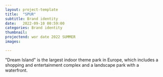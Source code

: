 ```yaml
---
layout: project-template
title:  "SPUR"
subtitle: Brand identity
date:   2022-09-10 00:59:00
categories: Brand identity
thumbnail: 
projectend: wor date 2022 SUMMER
images:

---
```


"Dream Island" is the largest indoor theme park in Europe, which includes a shopping and entertainment complex and a landscape park with a waterfront.
